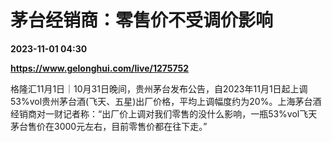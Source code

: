 # 茅台经销商：零售价不受调价影响

**2023-11-01 04:30**

**https://www.gelonghui.com/live/1275752**

格隆汇11月1日｜10月31日晚间，贵州茅台发布公告，自2023年11月1日起上调53%vol贵州茅台酒(飞天、五星)出厂价格，平均上调幅度约为20%。上海茅台酒经销商对一财记者称：“出厂价上调对我们零售的没什么影响，一瓶53%vol飞天茅台售价在3000元左右，目前零售价都在往下走。”